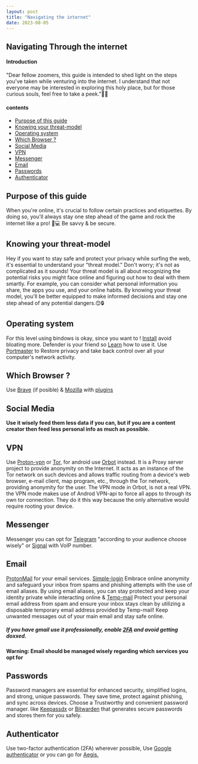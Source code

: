 ```yaml
---
layout: post
title: "Navigating the internet"
date: 2023-08-05
---
```



## Navigating Through the internet

#### Introduction

"Dear fellow zoomers, this guide is intended to shed light on the steps you've taken while venturing into the internet. I understand that not everyone may be interested in exploring this holy place, but for those curious souls, feel free to take a peek."🐑🌞


#### contents

- [Purpose of this guide](#purpose-of-this-guide)
- [Knowing your threat-model](#knowing-your-threat-model)
- [Operating system](#operating-system)
- [Which Browser ?](#which-browser-)
- [Social Media](#social-media)
- [VPN](#vpn)
- [Messenger](#messenger)
- [Email](#email)
- [Passwords](#passwords)
- [Authenticator](#authenticator)


## Purpose of this guide

When you're online, it's crucial to follow certain practices and etiquettes. By doing so, you'll always stay one step ahead of the game and rock the internet like a pro! 🚀💻 Be savvy & be secure.


## Knowing your threat-model

Hey if you want to stay safe and protect your privacy while surfing the web, it's essential to understand your "threat model." Don't worry; it's not as complicated as it sounds! Your threat model is all about recognizing the potential risks you might face online and figuring out how to deal with them smartly. For example, you can consider what personal information you share, the apps you use, and your online habits. By knowing your threat model, you'll be better equipped to make informed decisions and stay one step ahead of any potential dangers.😊🔒

## Operating system

For this level using bindows is okay, since you want to !
[Install]() avoid bloating more.
Defender is your friend so [Learn]() how to use it. 
Use [Portmaster](https://safing.io) to Restore privacy and take back control over all your computer's network activity. 

## Which Browser ?

Use [Brave](https://brave.com/download) (if posible) & [Mozilla](https://www.mozilla.org/en-US/) with [plugins](https://addons.mozilla.org/en-US/firefox)


## Social Media


**Use it wisely feed them less data if you can, but if you are a content creator then feed less personal info as much as possible.**


## VPN

Use [Proton-vpn](https://protonvpn.com/) or [Tor](https://www.torproject.org/), for android use [Orbot](https://play.google.com/store/apps/details?id=org.torproject.android) instead. It is a Proxy server project to provide anonymity on the Internet. It acts as an instance of the Tor network on such devices and allows traffic routing from a device's web browser, e-mail client, map program, etc., through the Tor network, providing anonymity for the user. The VPN mode in Orbot, is not a real VPN. the VPN mode makes use of Androd VPN-api to force all apps to through its own tor connection. They do it this way because the only alternative would require rooting your device.

## Messenger

Messenger you can opt for [Telegram](https://desktop.telegram.org/) "according to your audience choose wisely"
or [Signal](https://signal.org/) with VoIP number.


## Email

[ProtonMail](https://protonmail.com/) for your email services.
[Simple-login](https://simplelogin.io/) Embrace online anonymity and safeguard your inbox from spams and phishing attempts with the use of email aliases. By using email aliases, you can stay protected and keep your identity private while interacting online & [Temp-mail](https://temp-mail.org) Protect your personal email address from spam and ensure your inbox stays clean by utilizing a disposable temporary email address provided by Temp-mail! Keep unwanted messages out of your main email and stay safe online.
##### If you have gmail use it professionally, enable [2FA]() and avoid getting doxxed.

**Warning: Email should be managed wisely regarding which services you opt for**

## Passwords

Password managers are essential for enhanced security, simplified logins, and strong, unique passwords. They save time, protect against phishing, and sync across devices. Choose a Trustworthy and convenient password manager.
like [Keepassdx](https://www.keepassdx.com/) or [Bitwarden](https://bitwarden.com/) that generates secure passwords and stores them for you safely.

## Authenticator

Use two-factor authentication (2FA) wherever possible, Use [Google authenticator](https://play.google.com/store/apps/details?id=com.google.android.apps.authenticator2) or you can go for [Aegis.](https://getaegis.app/)
























